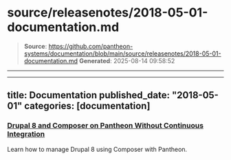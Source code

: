 # source/releasenotes/2018-05-01-documentation.md

> **Source**: https://github.com/pantheon-systems/documentation/blob/main/source/releasenotes/2018-05-01-documentation.md
> **Generated**: 2025-08-14 09:58:52

---

---
title: Documentation
published_date: "2018-05-01"
categories: [documentation]
---
### [Drupal 8 and Composer on Pantheon Without Continuous Integration](/guides/composer-convert)
Learn how to manage Drupal 8 using Composer with Pantheon.
